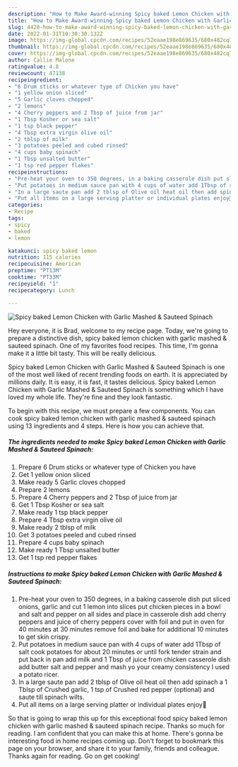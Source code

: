 ```yaml
---
description: "How to Make Award-winning Spicy baked Lemon Chicken with Garlic Mashed &amp;amp; Sauteed Spinach"
title: "How to Make Award-winning Spicy baked Lemon Chicken with Garlic Mashed &amp;amp; Sauteed Spinach"
slug: 4428-how-to-make-award-winning-spicy-baked-lemon-chicken-with-garlic-mashed-and-amp-sauteed-spinach
date: 2022-01-31T10:30:30.132Z
image: https://img-global.cpcdn.com/recipes/52eaae198e869635/680x482cq70/spicy-baked-lemon-chicken-with-garlic-mashed-sauteed-spinach-recipe-main-photo.jpg
thumbnail: https://img-global.cpcdn.com/recipes/52eaae198e869635/680x482cq70/spicy-baked-lemon-chicken-with-garlic-mashed-sauteed-spinach-recipe-main-photo.jpg
cover: https://img-global.cpcdn.com/recipes/52eaae198e869635/680x482cq70/spicy-baked-lemon-chicken-with-garlic-mashed-sauteed-spinach-recipe-main-photo.jpg
author: Callie Malone
ratingvalue: 4.8
reviewcount: 47138
recipeingredient:
- "6 Drum sticks or whatever type of Chicken you have"
- "1 yellow onion sliced"
- "5 Garlic cloves chopped"
- "2 lemons"
- "4 Cherry peppers and 2 Tbsp of juice from jar"
- "1 Tbsp Kosher or sea salt"
- "1 tsp black pepper"
- "4 Tbsp extra virgin olive oil"
- "2 tblsp of milk"
- "3 potatoes peeled and cubed rinsed"
- "4 cups baby spinach"
- "1 Tbsp unsalted butter"
- "1 tsp red pepper flakes"
recipeinstructions:
- "Pre-heat your oven to 350 degrees, in a baking casserole dish put sliced onions, garlic and cut 1 lemon into slices put chicken pieces in a bowl and salt and pepper on all sides and place in casserole dish add cherry peppers and juice of cherry peppers cover with foil and put in oven for 40 minutes at 30 minutes remove foil and bake for additional 10 minutes to get skin crispy."
- "Put potatoes in medium sauce pan with 4 cups of water add 1Tbsp of salt cook potatoes for about 20 minutes or until fork tender strain and put back in pan add milk and 1 Tbsp of juice from chicken casserole dish add butter salt and pepper and mash yo your creamy consistency I used a potato ricer."
- "In a large saute pan add 2 tblsp of Olive oil heat oil then add spinach a 1 Tblsp of Crushed garlic, 1 tsp of Crushed red pepper (optional) and saute till spinach wilts."
- "Put all items on a large serving platter or individual plates enjoy🤗"
categories:
- Recipe
tags:
- spicy
- baked
- lemon

katakunci: spicy baked lemon 
nutrition: 115 calories
recipecuisine: American
preptime: "PT13M"
cooktime: "PT33M"
recipeyield: "1"
recipecategory: Lunch

---
```



![Spicy baked Lemon Chicken with Garlic Mashed &amp; Sauteed Spinach](https://img-global.cpcdn.com/recipes/52eaae198e869635/680x482cq70/spicy-baked-lemon-chicken-with-garlic-mashed-sauteed-spinach-recipe-main-photo.jpg)

Hey everyone, it is Brad, welcome to my recipe page. Today, we're going to prepare a distinctive dish, spicy baked lemon chicken with garlic mashed &amp; sauteed spinach. One of my favorites food recipes. This time, I'm gonna make it a little bit tasty. This will be really delicious.

Spicy baked Lemon Chicken with Garlic Mashed &amp; Sauteed Spinach is one of the most well liked of recent trending foods on earth. It is appreciated by millions daily. It is easy, it is fast, it tastes delicious. Spicy baked Lemon Chicken with Garlic Mashed &amp; Sauteed Spinach is something which I have loved my whole life. They're fine and they look fantastic.




To begin with this recipe, we must prepare a few components. You can cook spicy baked lemon chicken with garlic mashed &amp; sauteed spinach using 13 ingredients and 4 steps. Here is how you can achieve that.

<!--inarticleads1-->

##### The ingredients needed to make Spicy baked Lemon Chicken with Garlic Mashed &amp; Sauteed Spinach:

1. Prepare 6 Drum sticks or whatever type of Chicken you have
1. Get 1 yellow onion sliced
1. Make ready 5 Garlic cloves chopped
1. Prepare 2 lemons
1. Prepare 4 Cherry peppers and 2 Tbsp of juice from jar
1. Get 1 Tbsp Kosher or sea salt
1. Make ready 1 tsp black pepper
1. Prepare 4 Tbsp extra virgin olive oil
1. Make ready 2 tblsp of milk
1. Get 3 potatoes peeled and cubed rinsed
1. Prepare 4 cups baby spinach
1. Make ready 1 Tbsp unsalted butter
1. Get 1 tsp red pepper flakes




<!--inarticleads2-->

##### Instructions to make Spicy baked Lemon Chicken with Garlic Mashed &amp; Sauteed Spinach:

1. Pre-heat your oven to 350 degrees, in a baking casserole dish put sliced onions, garlic and cut 1 lemon into slices put chicken pieces in a bowl and salt and pepper on all sides and place in casserole dish add cherry peppers and juice of cherry peppers cover with foil and put in oven for 40 minutes at 30 minutes remove foil and bake for additional 10 minutes to get skin crispy.
1. Put potatoes in medium sauce pan with 4 cups of water add 1Tbsp of salt cook potatoes for about 20 minutes or until fork tender strain and put back in pan add milk and 1 Tbsp of juice from chicken casserole dish add butter salt and pepper and mash yo your creamy consistency I used a potato ricer.
1. In a large saute pan add 2 tblsp of Olive oil heat oil then add spinach a 1 Tblsp of Crushed garlic, 1 tsp of Crushed red pepper (optional) and saute till spinach wilts.
1. Put all items on a large serving platter or individual plates enjoy🤗




So that is going to wrap this up for this exceptional food spicy baked lemon chicken with garlic mashed &amp; sauteed spinach recipe. Thanks so much for reading. I am confident that you can make this at home. There's gonna be interesting food in home recipes coming up. Don't forget to bookmark this page on your browser, and share it to your family, friends and colleague. Thanks again for reading. Go on get cooking!
